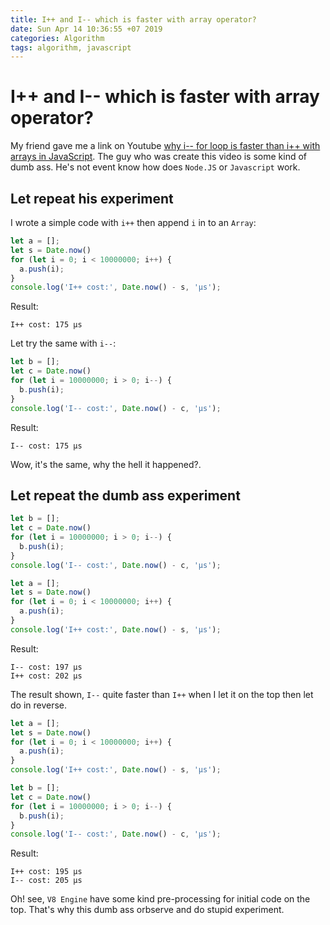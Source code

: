 ```yaml
---
title: I++ and I-- which is faster with array operator?
date: Sun Apr 14 10:36:55 +07 2019
categories: Algorithm
tags: algorithm, javascript
---
```


# I++ and I-- which is faster with array operator?

My friend gave me a link on Youtube [why i-- for loop is faster than i++ with arrays in JavaScript](https://www.youtube.com/watch?v=aUfOeDXE9Rk). The guy who was create this video is some kind of dumb ass. He's not event know how does `Node.JS` or `Javascript` work.


## Let repeat his experiment

I wrote a simple code with `i++` then append `i` in to an `Array`:

```js
let a = [];
let s = Date.now()
for (let i = 0; i < 10000000; i++) {
  a.push(i);
}
console.log('I++ cost:', Date.now() - s, 'μs');
```

Result:
```
I++ cost: 175 μs
```

Let try the same with `i--`:

```js
let b = [];
let c = Date.now()
for (let i = 10000000; i > 0; i--) {
  b.push(i);
}
console.log('I-- cost:', Date.now() - c, 'μs');
```

Result:
```
I-- cost: 175 μs
```

Wow, it's the same, why the hell it happened?.


## Let repeat the dumb ass experiment

```js
let b = [];
let c = Date.now()
for (let i = 10000000; i > 0; i--) {
  b.push(i);
}
console.log('I-- cost:', Date.now() - c, 'μs');

let a = [];
let s = Date.now()
for (let i = 0; i < 10000000; i++) {
  a.push(i);
}
console.log('I++ cost:', Date.now() - s, 'μs');
```

Result:
```
I-- cost: 197 μs
I++ cost: 202 μs
```

The result shown, `I--` quite faster than `I++` when I let it on the top then let do in reverse.

```js
let a = [];
let s = Date.now()
for (let i = 0; i < 10000000; i++) {
  a.push(i);
}
console.log('I++ cost:', Date.now() - s, 'μs');

let b = [];
let c = Date.now()
for (let i = 10000000; i > 0; i--) {
  b.push(i);
}
console.log('I-- cost:', Date.now() - c, 'μs');
```

Result:
```
I++ cost: 195 μs
I-- cost: 205 μs
```

Oh! see, `V8 Engine` have some kind pre-processing for initial code on the top. That's why this dumb ass orbserve and do stupid experiment.